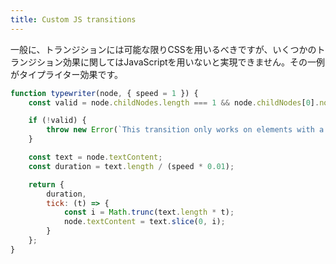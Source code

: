 ```yaml
---
title: Custom JS transitions
---
```


一般に、トランジションには可能な限りCSSを用いるべきですが、いくつかのトランジション効果に関してはJavaScriptを用いないと実現できません。その一例がタイプライター効果です。

```js
function typewriter(node, { speed = 1 }) {
	const valid = node.childNodes.length === 1 && node.childNodes[0].nodeType === Node.TEXT_NODE;

	if (!valid) {
		throw new Error(`This transition only works on elements with a single text node child`);
	}

	const text = node.textContent;
	const duration = text.length / (speed * 0.01);

	return {
		duration,
		tick: (t) => {
			const i = Math.trunc(text.length * t);
			node.textContent = text.slice(0, i);
		}
	};
}
```

